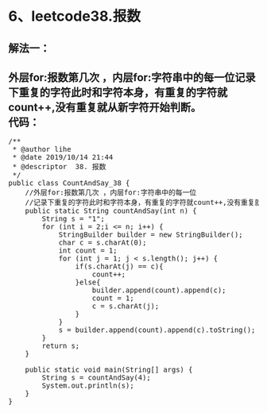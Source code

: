 
6、leetcode38.报数
==
解法一：
--  
外层for:报数第几次 ，内层for:字符串中的每一位记录下重复的字符此时和字符本身，有重复的字符就count++,没有重复就从新字符开始判断。  
代码： 
--
<pre>
/**
 * @author lihe
 * @date 2019/10/14 21:44
 * @descriptor  38. 报数
 */
public class CountAndSay_38 {
    //外层for:报数第几次 ，内层for:字符串中的每一位
    //记录下重复的字符此时和字符本身，有重复的字符就count++,没有重复就从新字符开始判断。
    public static String countAndSay(int n) {
        String s = "1";
        for (int i = 2;i <= n; i++) {
            StringBuilder builder = new StringBuilder();
            char c = s.charAt(0);
            int count = 1;
            for (int j = 1; j < s.length(); j++) {
                if(s.charAt(j) == c){
                    count++;
                }else{
                    builder.append(count).append(c);
                    count = 1;
                    c = s.charAt(j);
                }
            }
            s = builder.append(count).append(c).toString();
        }
        return s;
    }

    public static void main(String[] args) {
        String s = countAndSay(4);
        System.out.println(s);
    }
}
</pre>
